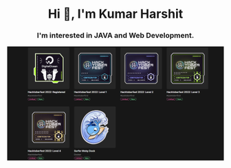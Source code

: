 <h1 align="center">Hi 👋, I'm Kumar Harshit</h1>
<h3 align="center">I'm interested in JAVA and Web Development.</h3>
<img src="/ss-holopin/Screenshot (47)new.png">
